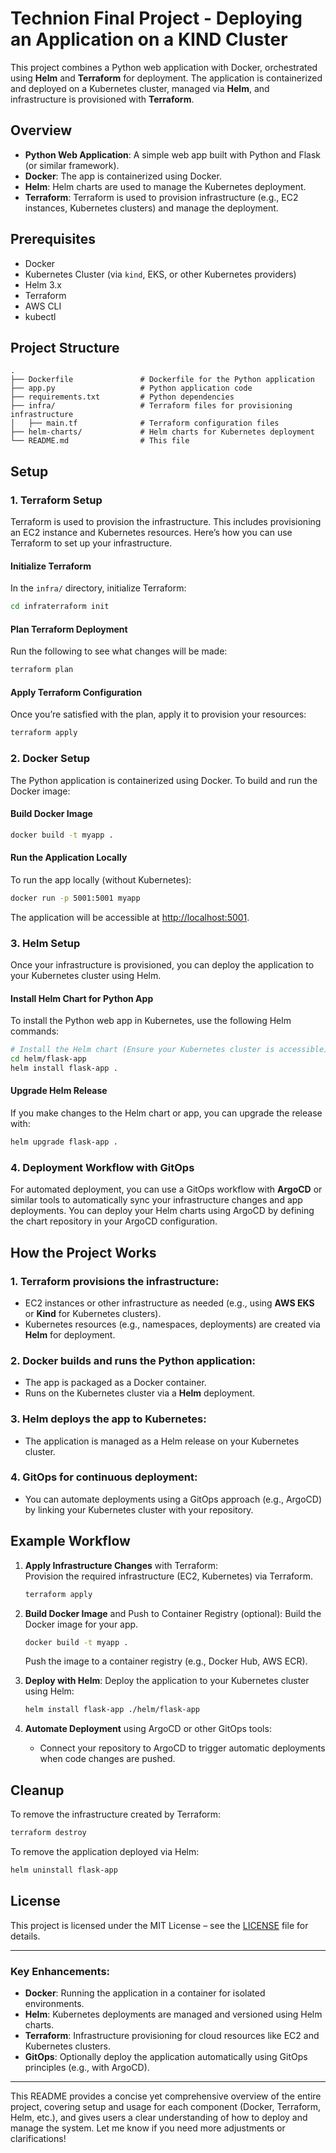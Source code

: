 # Technion Final Project - Deploying an Application on a KIND Cluster 

This project combines a Python web application with Docker, orchestrated using **Helm** and **Terraform** for deployment. The application is containerized and deployed on a Kubernetes cluster, managed via **Helm**, and infrastructure is provisioned with **Terraform**.

## Overview

- **Python Web Application**: A simple web app built with Python and Flask (or similar framework).
- **Docker**: The app is containerized using Docker.
- **Helm**: Helm charts are used to manage the Kubernetes deployment.
- **Terraform**: Terraform is used to provision infrastructure (e.g., EC2 instances, Kubernetes clusters) and manage the deployment.

## Prerequisites

- Docker
- Kubernetes Cluster (via `kind`, EKS, or other Kubernetes providers)
- Helm 3.x
- Terraform
- AWS CLI
- kubectl

## Project Structure

```plaintext
.
├── Dockerfile               # Dockerfile for the Python application
├── app.py                   # Python application code
├── requirements.txt         # Python dependencies
├── infra/                   # Terraform files for provisioning infrastructure
│   ├── main.tf              # Terraform configuration files
├── helm-charts/             # Helm charts for Kubernetes deployment
└── README.md                # This file
```

## Setup

### 1. **Terraform Setup**

Terraform is used to provision the infrastructure. This includes provisioning an EC2 instance and Kubernetes resources. Here’s how you can use Terraform to set up your infrastructure.

#### Initialize Terraform

In the `infra/` directory, initialize Terraform:

```bash
cd infraterraform init
```

#### Plan Terraform Deployment

Run the following to see what changes will be made:

```bash
terraform plan
```

#### Apply Terraform Configuration

Once you’re satisfied with the plan, apply it to provision your resources:

```bash
terraform apply
```

### 2. **Docker Setup**

The Python application is containerized using Docker. To build and run the Docker image:

#### Build Docker Image

```bash
docker build -t myapp .
```

#### Run the Application Locally

To run the app locally (without Kubernetes):

```bash
docker run -p 5001:5001 myapp
```

The application will be accessible at [http://localhost:5001](http://localhost:5001).

### 3. **Helm Setup**

Once your infrastructure is provisioned, you can deploy the application to your Kubernetes cluster using Helm.

#### Install Helm Chart for Python App

To install the Python web app in Kubernetes, use the following Helm commands:

```bash
# Install the Helm chart (Ensure your Kubernetes cluster is accessible)
cd helm/flask-app
helm install flask-app .
```

#### Upgrade Helm Release

If you make changes to the Helm chart or app, you can upgrade the release with:

```bash
helm upgrade flask-app .
```

### 4. **Deployment Workflow with GitOps**

For automated deployment, you can use a GitOps workflow with **ArgoCD** or similar tools to automatically sync your infrastructure changes and app deployments. You can deploy your Helm charts using ArgoCD by defining the chart repository in your ArgoCD configuration.

## How the Project Works

### 1. **Terraform** provisions the infrastructure:
- EC2 instances or other infrastructure as needed (e.g., using **AWS EKS** or **Kind** for Kubernetes clusters).
- Kubernetes resources (e.g., namespaces, deployments) are created via **Helm** for deployment.

### 2. **Docker** builds and runs the Python application:
- The app is packaged as a Docker container.
- Runs on the Kubernetes cluster via a **Helm** deployment.

### 3. **Helm** deploys the app to Kubernetes:
- The application is managed as a Helm release on your Kubernetes cluster.

### 4. **GitOps** for continuous deployment:
- You can automate deployments using a GitOps approach (e.g., ArgoCD) by linking your Kubernetes cluster with your repository.

## Example Workflow

1. **Apply Infrastructure Changes** with Terraform:  
   Provision the required infrastructure (EC2, Kubernetes) via Terraform.

   ```bash
   terraform apply
   ```

2. **Build Docker Image** and Push to Container Registry (optional):
   Build the Docker image for your app.

   ```bash
   docker build -t myapp . 
   ```

   Push the image to a container registry (e.g., Docker Hub, AWS ECR).

3. **Deploy with Helm**:
   Deploy the application to your Kubernetes cluster using Helm:

   ```bash
   helm install flask-app ./helm/flask-app
   ```

4. **Automate Deployment** using ArgoCD or other GitOps tools:
   - Connect your repository to ArgoCD to trigger automatic deployments when code changes are pushed.

## Cleanup

To remove the infrastructure created by Terraform:

```bash
terraform destroy
```

To remove the application deployed via Helm:

```bash
helm uninstall flask-app 
```

## License

This project is licensed under the MIT License – see the [LICENSE](LICENSE) file for details.

---

### Key Enhancements:
- **Docker**: Running the application in a container for isolated environments.
- **Helm**: Kubernetes deployments are managed and versioned using Helm charts.
- **Terraform**: Infrastructure provisioning for cloud resources like EC2 and Kubernetes clusters.
- **GitOps**: Optionally deploy the application automatically using GitOps principles (e.g., with ArgoCD).

---

This README provides a concise yet comprehensive overview of the entire project, covering setup and usage for each component (Docker, Terraform, Helm, etc.), and gives users a clear understanding of how to deploy and manage the system. Let me know if you need more adjustments or clarifications!

